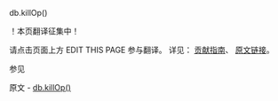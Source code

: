  db.killOp()

 ！本页翻译征集中！

请点击页面上方 EDIT THIS PAGE 参与翻译。
详见：
[贡献指南]( https://github.com/whaleal/MongoDB-Manual-zh/blob/master/CONTRIBUTING.md )、
[原文链接](  https://docs.mongodb.com/manual/reference/method/db.killOp/  )。

 参见

原文 - [db.killOp()]( https://docs.mongodb.com/manual/reference/method/db.killOp/ )

